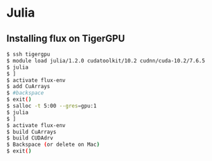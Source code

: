 # Julia

## Installing flux on TigerGPU

```bash
$ ssh tigergpu
$ module load julia/1.2.0 cudatoolkit/10.2 cudnn/cuda-10.2/7.6.5
$ julia
$ ]
$ activate flux-env
$ add CuArrays
$ #backspace
$ exit()
$ salloc -t 5:00 --gres=gpu:1
$ julia
$ ]
$ activate flux-env
$ build CuArrays
$ build CUDAdrv
$ Backspace (or delete on Mac)
$ exit()

```
